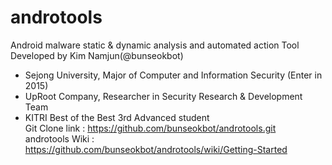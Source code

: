 # androtools
Android malware static &amp; dynamic analysis and automated action Tool<br>
Developed by Kim Namjun(@bunseokbot)<br>
- Sejong University, Major of Computer and Information Security (Enter in 2015)<br>
- UpRoot Company, Researcher in Security Research & Development Team<br>
- KITRI Best of the Best 3rd Advanced student<br>
Git Clone link : https://github.com/bunseokbot/androtools.git<br>
androtools Wiki : https://github.com/bunseokbot/androtools/wiki/Getting-Started
